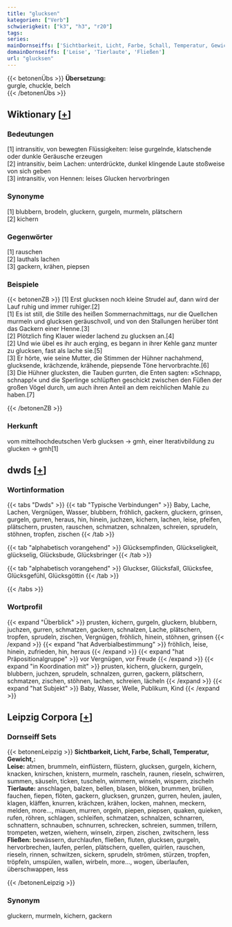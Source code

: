 ```yaml
---
title: "glucksen"
kategorien: ["Verb"]
schwierigkeit: ["k3", "h3", "r20"]
tags:
series:
mainDornseiffs: ['Sichtbarkeit, Licht, Farbe, Schall, Temperatur, Gewicht,']
domainDornseiffs: ['Leise', 'Tierlaute', 'Fließen']
url: "glucksen"
---
```


{{< betonenÜbs >}}
**Übersetzung:**  
gurgle, chuckle, belch  
{{< /betonenÜbs >}}

## Wiktionary [[+](https://de.wiktionary.org/wiki/glucksen)]

### Bedeutungen
[1] intransitiv, von bewegten Flüssigkeiten: leise gurgelnde, klatschende oder dunkle Geräusche erzeugen  
[2] intransitiv, beim Lachen: unterdrückte, dunkel klingende Laute stoßweise von sich geben  
[3] intransitiv, von Hennen: leises Glucken hervorbringen  

### Synonyme
[1] blubbern, brodeln, gluckern, gurgeln, murmeln, plätschern  
[2] kichern  

### Gegenwörter
[1] rauschen  
[2] lauthals lachen  
[3] gackern, krähen, piepsen  

### Beispiele
{{< betonenZB >}}
[1] Erst glucksen noch kleine Strudel auf, dann wird der Lauf ruhig und immer ruhiger.[2]  
[1] Es ist still, die Stille des heißen Sommernachmittags, nur die Quellchen murmeln und glucksen geräuschvoll, und von den Stallungen herüber tönt das Gackern einer Henne.[3]  
[2] Plötzlich fing Klauer wieder lachend zu glucksen an.[4]  
[2] Und wie übel es ihr auch erging, es begann in ihrer Kehle ganz munter zu glucksen, fast als lache sie.[5]  
[3] Er hörte, wie seine Mutter, die Stimmen der Hühner nachahmend, glucksende, krächzende, krähende, piepsende Töne hervorbrachte.[6]  
[3] Die Hühner glucksten, die Tauben gurrten, die Enten sagten: »Schnapp, schnapp!« und die Sperlinge schlüpften geschickt zwischen den Füßen der großen Vögel durch, um auch ihren Anteil an dem reichlichen Mahle zu haben.[7]  

{{< /betonenZB >}}
### Herkunft
vom mittelhochdeutschen Verb glucksen → gmh, einer Iterativbildung zu glucken → gmh[1]  



## dwds [[+](https://www.dwds.de/wb/glucksen)]

### Wortinformation
{{< tabs "Dwds" >}}
{{< tab "Typische Verbindungen" >}}
Baby, Lache, Lachen, Vergnügen, Wasser, blubbern, fröhlich, gackern, gluckern, grinsen, gurgeln, gurren, heraus, hin, hinein, juchzen, kichern, lachen, leise, pfeifen, plätschern, prusten, rauschen, schmatzen, schnalzen, schreien, sprudeln, stöhnen, tropfen, zischen
{{< /tab >}}

{{< tab "alphabetisch vorangehend" >}}
Glücksempfinden, Glückseligkeit, glückselig, Glücksbude, Glücksbringer
{{< /tab >}}

{{< tab "alphabetisch vorangehend" >}}
Gluckser, Glücksfall, Glücksfee, Glücksgefühl, Glücksgöttin
{{< /tab >}}

{{< /tabs >}}

### Wortprofil
{{< expand "Überblick" >}} prusten, kichern, gurgeln, gluckern, blubbern, juchzen, gurren, schmatzen, gackern, schnalzen, Lache, plätschern, tropfen, sprudeln, zischen, Vergnügen, fröhlich, hinein, stöhnen, grinsen {{< /expand >}}
{{< expand "hat Adverbialbestimmung" >}} fröhlich, leise, hinein, zufrieden, hin, heraus {{< /expand >}}
{{< expand "hat Präpositionalgruppe" >}} vor Vergnügen, vor Freude {{< /expand >}}
{{< expand "in Koordination mit" >}} prusten, kichern, gluckern, gurgeln, blubbern, juchzen, sprudeln, schnalzen, gurren, gackern, plätschern, schmatzen, zischen, stöhnen, lachen, schreien, lächeln {{< /expand >}}
{{< expand "hat Subjekt" >}} Baby, Wasser, Welle, Publikum, Kind {{< /expand >}}

## Leipzig Corpora [[+](https://corpora.uni-leipzig.de/en/res?word=glucksen&corpusId=deu_newscrawl-public_2018)]

### Dornseiff Sets
{{< betonenLeipzig >}}
**Sichtbarkeit, Licht, Farbe, Schall, Temperatur, Gewicht,:**  
**Leise:** atmen, brummeln, einflüstern, flüstern, glucksen, gurgeln, kichern, knacken, knirschen, knistern, murmeln, rascheln, raunen, rieseln, schwirren, summen, säuseln, ticken, tuscheln, wimmern, winseln, wispern, zischeln  
**Tierlaute:** anschlagen, balzen, bellen, blasen, blöken, brummen, brüllen, fauchen, fiepen, flöten, gackern, glucksen, grunzen, gurren, heulen, jaulen, klagen, kläffen, knurren, krächzen, krähen, locken, mahnen, meckern, melden, more..., miauen, murren, orgeln, piepen, piepsen, quaken, quieken, rufen, röhren, schlagen, schleifen, schmatzen, schnalzen, schnarren, schnattern, schnauben, schnurren, schrecken, schreien, summen, trillern, trompeten, wetzen, wiehern, winseln, zirpen, zischen, zwitschern, less  
**Fließen:** bewässern, durchlaufen, fließen, fluten, glucksen, gurgeln, hervorbrechen, laufen, perlen, plätschern, quellen, quirlen, rauschen, rieseln, rinnen, schwitzen, sickern, sprudeln, strömen, stürzen, tropfen, tröpfeln, umspülen, wallen, wirbeln, more..., wogen, überlaufen, überschwappen, less  

{{< /betonenLeipzig >}}

### Synonym
gluckern, murmeln, kichern, gackern

